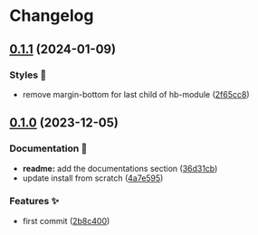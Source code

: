 # Changelog

## [0.1.1](https://github.com/hbstack/theme-cards/compare/v0.1.0...v0.1.1) (2024-01-09)


### Styles 🎨

* remove margin-bottom for last child of hb-module ([2f65cc8](https://github.com/hbstack/theme-cards/commit/2f65cc8d5a1252f95fb0231ff4eac51618d9fec2))

## [0.1.0](https://github.com/hbstack/theme-cards/compare/v0.0.1...v0.1.0) (2023-12-05)


### Documentation 📝

* **readme:** add the documentations section ([36d31cb](https://github.com/hbstack/theme-cards/commit/36d31cb6bca8374574a85f46f4a642f06faf526c))
* update install from scratch ([4a7e595](https://github.com/hbstack/theme-cards/commit/4a7e595080a2486e7e9d9a2c071a0a0c9976fbb2))


### Features ✨

* first commit ([2b8c400](https://github.com/hbstack/theme-cards/commit/2b8c40009a50e405834337a23e581a8d1d7dd8ab))
